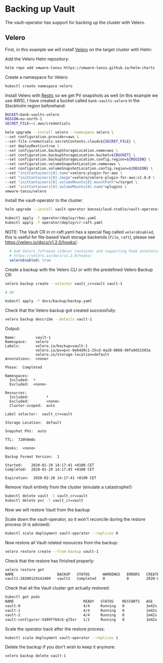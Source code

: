# Backing up Vault

The vault-operator has support for backing up the cluster with Velero.

## Velero

First, in this example we will install [Velero](https://velero.io/) on the target cluster with Helm:

Add the Velero Helm repository:

```bash
helm repo add vmware-tanzu https://vmware-tanzu.github.io/helm-charts
```

Create a namespace for Velero:

```bash
kubectl create namespace velero
```

Install Velero with [Restic](https://restic.net/) so we get PV snapshots as well (in this example we use AWS), I have created a bucket called `bank-vaults-velero` in the Stockholm region beforehand:

```bash
BUCKET=bank-vaults-velero
REGION=eu-north-1
SECRET_FILE=~/.aws/credentials

helm upgrade --install velero --namespace velero \
--set configuration.provider=aws \
--set-file credentials.secretContents.cloud=${SECRET_FILE} \
--set deployRestic=true \
--set configuration.backupStorageLocation.name=aws \
--set configuration.backupStorageLocation.bucket=${BUCKET} \
--set configuration.backupStorageLocation.config.region=${REGION} \
--set configuration.volumeSnapshotLocation.name=aws \
--set configuration.volumeSnapshotLocation.config.region=${REGION} \
--set "initContainers[0].name"=velero-plugin-for-aws \
--set "initContainers[0].image"=velero/velero-plugin-for-aws:v1.0.0 \
--set "initContainers[0].volumeMounts[0].mountPath"=/target \
--set "initContainers[0].volumeMounts[0].name"=plugins \
vmware-tanzu/velero
```

Install the vault-operator to the cluster:

```bash
helm upgrade --install vault-operator banzaicloud-stable/vault-operator
```

```bash
kubectl apply -f operator/deploy/rbac.yaml
kubectl apply -f operator/deploy/cr-raft.yaml
```

NOTE: The Vault CR in cr-raft.yaml has a special flag called `veleroEnabled`,
this is useful for file-based Vault storage backends (`file`, `raft`), please
see https://velero.io/docs/v1.2.0/hooks/:

```yaml
  # Add Velero fsfreeze sidecar container and supporting hook annotations to Vault Pods:
  # https://velero.io/docs/v1.2.0/hooks/
  veleroEnabled: true
```

Create a backup with the Velero CLI or with the predefined Velero Backup CR:

```bash
velero backup create --selector vault_cr=vault vault-1

# OR

kubectl apply -f docs/backup/backup.yaml
```

Check that the Velero backup got created successfully:

```bash
velero backup describe --details vault-1
```

Output:

```
Name:         vault-1
Namespace:    velero
Labels:       velero.io/backup=vault-1
              velero.io/pv=pvc-6eb4d9c1-25cd-4a28-8868-90fa9d51503a
              velero.io/storage-location=default
Annotations:  <none>

Phase:  Completed

Namespaces:
  Included:  *
  Excluded:  <none>

Resources:
  Included:        *
  Excluded:        <none>
  Cluster-scoped:  auto

Label selector:  vault_cr=vault

Storage Location:  default

Snapshot PVs:  auto

TTL:  720h0m0s

Hooks:  <none>

Backup Format Version:  1

Started:    2020-01-29 14:17:41 +0100 CET
Completed:  2020-01-29 14:17:45 +0100 CET

Expiration:  2020-02-28 14:17:41 +0100 CET
```

Remove Vault entirely from the cluster (emulate a catastrophe!):

```bash
kubectl delete vault -l vault_cr=vault
kubectl delete pvc -l vault_cr=vault
```

Now we will restore Vault from the backup

Scale down the vault-operator, so it won't reconcile during the restore process (it is advised):

```bash
kubectl scale deployment vault-operator --replicas 0
```

Now restore all Vault related resources from the backup:

```bash
velero restore create --from-backup vault-1
```

Check that the restore has finished properly:

```bash
velero restore get
NAME                    BACKUP   STATUS      WARNINGS   ERRORS   CREATED                         SELECTOR
vault1-20200129142409   vault1   Completed   0          0        2020-01-29 14:24:09 +0100 CET   <none>
```

Check that all the Vault cluster got actually restored:

```bash
kubectl get pods
NAME                                READY   STATUS    RESTARTS   AGE
vault-0                             4/4     Running   0          1m42s
vault-1                             4/4     Running   0          1m42s
vault-2                             4/4     Running   0          1m42s
vault-configurer-5499ff64cb-g75vr   1/1     Running   0          1m42s
```

Scale the operator back after the restore process:

```bash
kubectl scale deployment vault-operator --replicas 1
```

Delete the backup if you don't wish to keep it anymore:

```bash
velero backup delete vault-1
```
